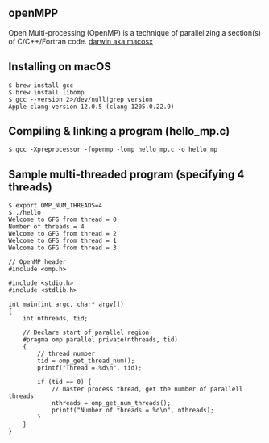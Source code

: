 ## openMPP
Open Multi-processing (OpenMP) is a technique of parallelizing a section(s) of C/C++/Fortran code.
[darwin aka macosx](https://www.openmp.org)
## Installing on macOS
```
$ brew install gcc
$ brew install libomp
$ gcc --version 2>/dev/null|grep version
Apple clang version 12.0.5 (clang-1205.0.22.9)
```
## Compiling & linking a program (hello_mp.c)
```
$ gcc -Xpreprocessor -fopenmp -lomp hello_mp.c -o hello_mp
```
## Sample multi-threaded program (specifying 4 threads)
```
$ export OMP_NUM_THREADS=4
$ ./hello
Welcome to GFG from thread = 0
Number of threads = 4
Welcome to GFG from thread = 2
Welcome to GFG from thread = 1
Welcome to GFG from thread = 3

// OpenMP header
#include <omp.h>

#include <stdio.h>
#include <stdlib.h>

int main(int argc, char* argv[])
{
    int nthreads, tid;

    // Declare start of parallel region
    #pragma omp parallel private(nthreads, tid)
    {
        // thread number
        tid = omp_get_thread_num();
        printf("Thread = %d\n", tid);

        if (tid == 0) {
            // master process thread, get the number of parallell threads
            nthreads = omp_get_num_threads();
            printf("Number of threads = %d\n", nthreads);
        }
    }
}
```
